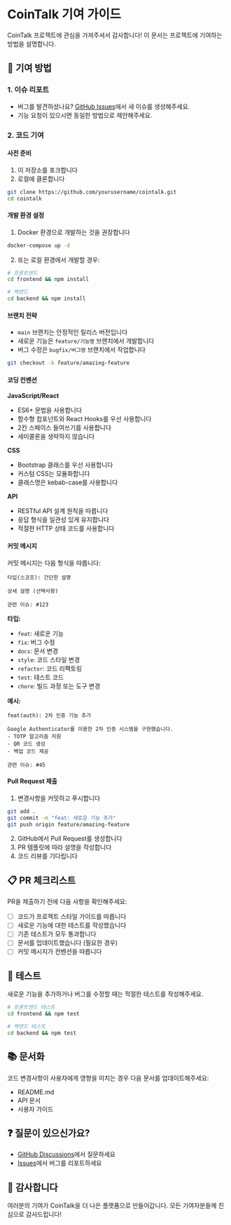 # CoinTalk 기여 가이드

CoinTalk 프로젝트에 관심을 가져주셔서 감사합니다! 이 문서는 프로젝트에 기여하는 방법을 설명합니다.

## 🤝 기여 방법

### 1. 이슈 리포트
- 버그를 발견하셨나요? [GitHub Issues](https://github.com/yourusername/cointalk/issues)에서 새 이슈를 생성해주세요.
- 기능 요청이 있으시면 동일한 방법으로 제안해주세요.

### 2. 코드 기여

#### 사전 준비
1. 이 저장소를 포크합니다
2. 로컬에 클론합니다
```bash
git clone https://github.com/yourusername/cointalk.git
cd cointalk
```

#### 개발 환경 설정
1. Docker 환경으로 개발하는 것을 권장합니다
```bash
docker-compose up -d
```

2. 또는 로컬 환경에서 개발할 경우:
```bash
# 프론트엔드
cd frontend && npm install

# 백엔드  
cd backend && npm install
```

#### 브랜치 전략
- `main` 브랜치는 안정적인 릴리스 버전입니다
- 새로운 기능은 `feature/기능명` 브랜치에서 개발합니다
- 버그 수정은 `bugfix/버그명` 브랜치에서 작업합니다

```bash
git checkout -b feature/amazing-feature
```

#### 코딩 컨벤션

**JavaScript/React**
- ES6+ 문법을 사용합니다
- 함수형 컴포넌트와 React Hooks를 우선 사용합니다
- 2칸 스페이스 들여쓰기를 사용합니다
- 세미콜론을 생략하지 않습니다

**CSS**
- Bootstrap 클래스를 우선 사용합니다
- 커스텀 CSS는 모듈화합니다
- 클래스명은 kebab-case를 사용합니다

**API**
- RESTful API 설계 원칙을 따릅니다
- 응답 형식을 일관성 있게 유지합니다
- 적절한 HTTP 상태 코드를 사용합니다

#### 커밋 메시지
커밋 메시지는 다음 형식을 따릅니다:

```
타입(스코프): 간단한 설명

상세 설명 (선택사항)

관련 이슈: #123
```

**타입:**
- `feat`: 새로운 기능
- `fix`: 버그 수정
- `docs`: 문서 변경
- `style`: 코드 스타일 변경
- `refactor`: 코드 리팩토링
- `test`: 테스트 코드
- `chore`: 빌드 과정 또는 도구 변경

**예시:**
```
feat(auth): 2차 인증 기능 추가

Google Authenticator를 이용한 2차 인증 시스템을 구현했습니다.
- TOTP 알고리즘 지원
- QR 코드 생성
- 백업 코드 제공

관련 이슈: #45
```

#### Pull Request 제출
1. 변경사항을 커밋하고 푸시합니다
```bash
git add .
git commit -m "feat: 새로운 기능 추가"
git push origin feature/amazing-feature
```

2. GitHub에서 Pull Request를 생성합니다
3. PR 템플릿에 따라 설명을 작성합니다
4. 코드 리뷰를 기다립니다

## 📋 PR 체크리스트

PR을 제출하기 전에 다음 사항을 확인해주세요:

- [ ] 코드가 프로젝트 스타일 가이드를 따릅니다
- [ ] 새로운 기능에 대한 테스트를 작성했습니다
- [ ] 기존 테스트가 모두 통과합니다
- [ ] 문서를 업데이트했습니다 (필요한 경우)
- [ ] 커밋 메시지가 컨벤션을 따릅니다

## 🧪 테스트

새로운 기능을 추가하거나 버그를 수정할 때는 적절한 테스트를 작성해주세요.

```bash
# 프론트엔드 테스트
cd frontend && npm test

# 백엔드 테스트  
cd backend && npm test
```

## 📚 문서화

코드 변경사항이 사용자에게 영향을 미치는 경우 다음 문서를 업데이트해주세요:

- README.md
- API 문서
- 사용자 가이드

## ❓ 질문이 있으신가요?

- [GitHub Discussions](https://github.com/yourusername/cointalk/discussions)에서 질문하세요
- [Issues](https://github.com/yourusername/cointalk/issues)에서 버그를 리포트하세요

## 🙏 감사합니다

여러분의 기여가 CoinTalk을 더 나은 플랫폼으로 만들어갑니다. 모든 기여자분들께 진심으로 감사드립니다!
